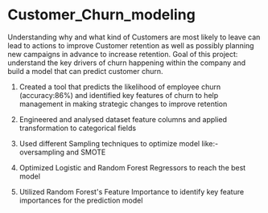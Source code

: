 # Customer_Churn_modeling
Understanding why and what kind of Customers are most likely to leave can lead to actions to improve Customer retention as well as possibly planning new campaigns in advance to increase retention.
Goal of this project: understand the key drivers of churn happening within the company and build a model that can predict customer churn.
1. Created a tool that predicts the likelihood of employee churn (accuracy:86%) and identified key features of churn to help management in making strategic changes to improve retention 

2. Engineered and analysed dataset feature columns and applied transformation to categorical fields

3. Used different Sampling techniques to optimize model like:-oversampling and SMOTE

4. Optimized Logistic and Random Forest Regressors  to reach the best model

5. Utilized Random Forest's Feature Importance to identify key feature importances for the prediction model

